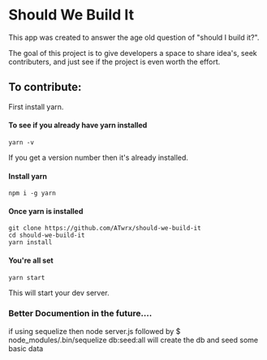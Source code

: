 Should We Build It 
==================

This app was created to answer the age old question of "should I build it?". 

The goal of this project is to give developers a space to share idea's, seek contributers, and just see if the project is even worth the effort. 


To contribute: 
---------------

First install yarn. 

#### To see if you already have yarn installed

```
yarn -v
```

If you get a version number then it's already installed.

#### Install yarn

```
npm i -g yarn
```

#### Once yarn is installed

```
git clone https://github.com/ATwrx/should-we-build-it
cd should-we-build-it
yarn install
```

#### You're all set

```
yarn start 
```

This will start your dev server. 


### Better Documention in the future.... 

if using sequelize then node server.js followed by $ node_modules/.bin/sequelize db:seed:all will create the db and seed some basic data
